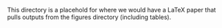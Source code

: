 This directory is a placehold for where we would have a LaTeX paper that pulls outputs from the figures directory (including tables).
